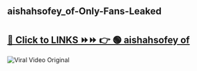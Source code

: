 
 ## aishahsofey_of-Only-Fans-Leaked

# <h2><a href="https://clipsfans.com/aishahsofey_of&ref=git">🔗 Click to LINKS ⏩⏩ 👉 🟢 aishahsofey of </a></h2>

<a href="https://clipsfans.com/aishahsofey_of&ref=git" rel="nofollow" data-target="animated-image.originalLink"><img src="https://i.ibb.co.com/xMMVF88/686577567.gif" alt="Viral Video Original" style="max-width: 100%; display: inline-block;" data-target="animated-image.originalImage"></a>
